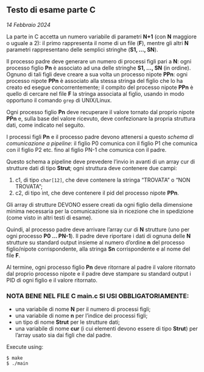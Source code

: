 ## Testo di esame parte C
*14 Febbraio 2024*

La parte in C accetta un numero variabile di parametri **N+1** (con **N** maggiore o uguale a 2): il primo rappresenta il nome di un file (**F**), mentre gli altri **N** parametri rappresentano delle semplici stringhe (**S1, …, SN**).

Il processo padre deve generare un numero di processi figli pari a **N**: ogni processo figlio **Pn** è associato ad una delle stringhe **S1, …, SN** (in ordine). Ognuno di tali figli deve creare a sua volta un processo nipote **PPn**: ogni processo nipote **PPn** è associato alla stessa stringa del figlio che lo ha creato ed esegue concorrentemente; il compito del processo nipote **PPn** è quello di cercare nel file **F** la stringa associata al figlio, usando in modo opportuno il comando `grep` di UNIX/Linux.

Ogni processo figlio **Pn** deve recuperare il valore tornato dal proprio nipote **PPn** e, sulla base del valore ricevuto, deve confezionare la propria struttura dati, come indicato nel seguito.

I processi figli **Pn** e il processo padre devono attenersi a questo *schema di comunicazione a pipeline*: il figlio P0 comunica
con il figlio P1 che comunica con il figlio P2 etc. fino al figlio PN-1 che comunica con il padre.

Questo schema a pipeline deve prevedere l’invio in avanti di un array cur di strutture dati di tipo **Strut**; ogni struttura deve contenere due campi:

1. c1, di tipo `char[12]`, che deve contenere la stringa “TROVATA” o “NON TROVATA”;
2. c2, di tipo int, che deve contenere il pid del processo nipote **PPn**.

Gli array di strutture DEVONO essere creati da ogni figlio della dimensione minima necessaria per la comunicazione sia in ricezione che in spedizione (come visto in altri testi di esame).

Quindi, al processo padre deve arrivare l’array cur di **N** strutture (uno per ogni processo **P0 … PN-1**). Il padre deve riportare i dati di ognuna delle **N** strutture su standard output insieme al numero d’ordine **n** del processo figlio/nipote corrispondente, alla stringa **Sn** corrispondente e al nome del file **F**.

Al termine, ogni processo figlio **Pn** deve ritornare al padre il valore ritornato dal proprio processo nipote e il padre deve stampare su standard output i PID di ogni figlio e il valore ritornato.

### NOTA BENE NEL FILE C main.c SI USI OBBLIGATORIAMENTE:
- una variabile di nome **N** per il numero di processi figli;
- una variabile di nome **n** per l’indice dei processi figli;
- un tipo di nome **Strut** per le strutture dati;
- una variabile di nome **cur** (i cui elementi devono essere di tipo **Strut**) per l’array usato sia dai figli che dal padre.

Execute using:
```console
$ make
$ ./main 
```